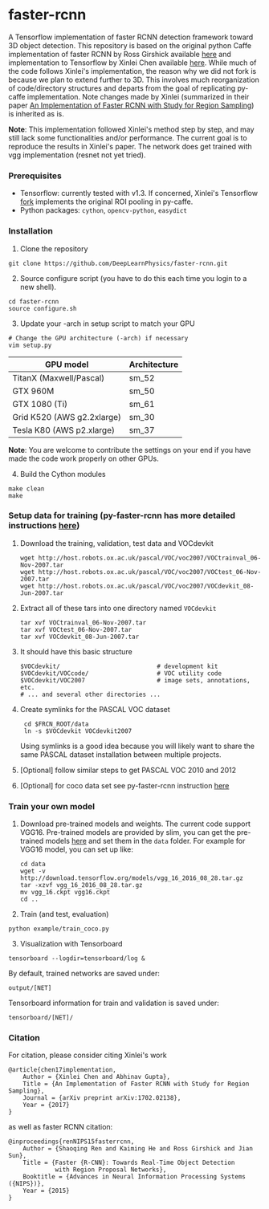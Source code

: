 # faster-rcnn
A Tensorflow implementation of faster RCNN detection framework toward 3D object detection. This repository is based on the original python Caffe implementation of faster RCNN by Ross Girshick available [here](https://github.com/rbgirshick/py-faster-rcnn) and implementation to Tensorflow by Xinlei Chen available [here](https://github.com/endernewton/tf-faster-rcnn). While much of the code follows Xinlei's implementation, the reason why we did not fork is because we plan to extend further to 3D. This involves much reorganization of code/directory structures and departs from the goal of replicating py-caffe implementation. Note changes made by Xinlei (summarized in their paper [An Implementation of Faster RCNN with Study for Region Sampling](https://arxiv.org/pdf/1702.02138.pdf)) is inherited as is. 

**Note**:
This implementation followed Xinlei's method step by step, and may still lack some functionalities and/or performance.
The current goal is to reproduce the results in Xinlei's paper. The network does get trained with vgg implementation (resnet not yet tried).

### Prerequisites
  - Tensorflow: currently tested with v1.3. If concerned, Xinlei's Tensorflow [fork](https://github.com/endernewton/tensorflow) implements the original ROI pooling in py-caffe.
  - Python packages: `cython`, `opencv-python`, `easydict`

### Installation
1. Clone the repository
  ```Shell
  git clone https://github.com/DeepLearnPhysics/faster-rcnn.git
  ```
2. Source configure script (you have to do this each time you login to a new shell).
  ```Shell
  cd faster-rcnn
  source configure.sh
  ```

3. Update your -arch in setup script to match your GPU
  ```Shell
  # Change the GPU architecture (-arch) if necessary
  vim setup.py
  ```

  | GPU model  | Architecture |
  | ------------- | ------------- |
  | TitanX (Maxwell/Pascal) | sm_52 |
  | GTX 960M | sm_50 |
  | GTX 1080 (Ti) | sm_61 |
  | Grid K520 (AWS g2.2xlarge) | sm_30 |
  | Tesla K80 (AWS p2.xlarge) | sm_37 |

  **Note**: You are welcome to contribute the settings on your end if you have made the code work properly on other GPUs.

4. Build the Cython modules
  ```Shell
  make clean
  make
  ```

### Setup data for training (py-faster-rcnn has more detailed instructions [here](https://github.com/rbgirshick/py-faster-rcnn#beyond-the-demo-installation-for-training-and-testing-models))
1. Download the training, validation, test data and VOCdevkit

   ```Shell
   wget http://host.robots.ox.ac.uk/pascal/VOC/voc2007/VOCtrainval_06-Nov-2007.tar
   wget http://host.robots.ox.ac.uk/pascal/VOC/voc2007/VOCtest_06-Nov-2007.tar
   wget http://host.robots.ox.ac.uk/pascal/VOC/voc2007/VOCdevkit_08-Jun-2007.tar
   ```

2. Extract all of these tars into one directory named `VOCdevkit`

   ```Shell
   tar xvf VOCtrainval_06-Nov-2007.tar
   tar xvf VOCtest_06-Nov-2007.tar
   tar xvf VOCdevkit_08-Jun-2007.tar
   ```

3. It should have this basic structure

   ```Shell
   $VOCdevkit/                           # development kit
   $VOCdevkit/VOCcode/                   # VOC utility code
   $VOCdevkit/VOC2007                    # image sets, annotations, etc.
   # ... and several other directories ...
   ```

4. Create symlinks for the PASCAL VOC dataset

   ```Shell
    cd $FRCN_ROOT/data
    ln -s $VOCdevkit VOCdevkit2007
    ```
    Using symlinks is a good idea because you will likely want to share the same PASCAL dataset installation between multiple projects.
5. [Optional] follow similar steps to get PASCAL VOC 2010 and 2012
6. [Optional] for coco data set see py-faster-rcnn instruction [here](https://github.com/rbgirshick/py-faster-rcnn/tree/master/data)

### Train your own model
1. Download pre-trained models and weights. The current code support VGG16. Pre-trained models are provided by slim, you can get the pre-trained models [here](https://github.com/tensorflow/models/tree/master/slim#pre-trained-models) and set them in the ``data`` folder. For example for VGG16 model, you can set up like:
   ```Shell
   cd data
   wget -v http://download.tensorflow.org/models/vgg_16_2016_08_28.tar.gz
   tar -xzvf vgg_16_2016_08_28.tar.gz
   mv vgg_16.ckpt vgg16.ckpt
   cd ..
   ```
2. Train (and test, evaluation)
  ```Shell
  python example/train_coco.py
  ```

3. Visualization with Tensorboard
  ```Shell
  tensorboard --logdir=tensorboard/log &
  ```

By default, trained networks are saved under:

```
output/[NET]
```

Tensorboard information for train and validation is saved under:

```
tensorboard/[NET]/
```

### Citation
For citation, please consider citing Xinlei's work

    @article{chen17implementation,
        Author = {Xinlei Chen and Abhinav Gupta},
        Title = {An Implementation of Faster RCNN with Study for Region Sampling},
        Journal = {arXiv preprint arXiv:1702.02138},
        Year = {2017}
    }

as well as faster RCNN citation:

    @inproceedings{renNIPS15fasterrcnn,
        Author = {Shaoqing Ren and Kaiming He and Ross Girshick and Jian Sun},
        Title = {Faster {R-CNN}: Towards Real-Time Object Detection
                 with Region Proposal Networks},
        Booktitle = {Advances in Neural Information Processing Systems ({NIPS})},
        Year = {2015}
    }

